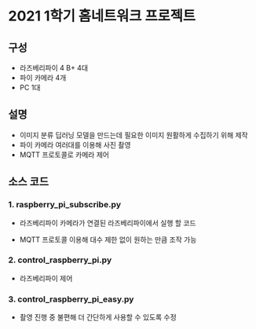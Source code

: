 # 2021 1학기 홈네트워크 프로젝트
## 구성
* 라즈베리파이 4 B+ 4대
* 파이 카메라 4개
* PC 1대

## 설명
* 이미지 분류 딥러닝 모델을 만드는데 필요한 이미지 원활하게 수집하기 위해 제작
* 파이 카메라 여러대를 이용해 사진 촬영
* MQTT 프로토콜로 카메라 제어

## 소스 코드

### 1. raspberry_pi_subscribe.py

* 라즈베리파이 카메라가 연결된 라즈베리파이에서 실행 할 코드

* MQTT 프로토콜 이용해 대수 제한 없이 원하는 만큼 조작 가능

### 2. control_raspberry_pi.py

* 라즈베리파이 제어

### 3. control_raspberry_pi_easy.py

* 촬영 진행 중 불편해 더 간단하게 사용할 수 있도록 수정
